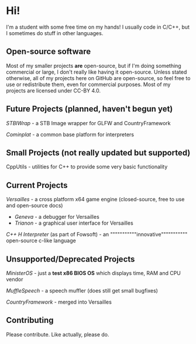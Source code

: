 # Hi!
I'm a student with some free time on my hands! I usually code in C/C++, but I sometimes do stuff in other languages.

## Open-source software
Most of my smaller projects **are** open-source, but if I'm doing something commercial or large, I don't really like having it open-source.
Unless stated otherwise, all of my projects here on GitHub are open-source, so feel free to use or redistribute them, even for commercial purposes.
Most of my projects are licensed under CC-BY 4.0.

## Future Projects (planned, haven't begun yet)

*STBIWrap* - a STB Image wrapper for GLFW and CountryFramework

*Cominplat* - a common base platform for interpreters

## Small Projects (not really updated but supported)

CppUtils - utilities for C++ to provide some very basic functionality

## Current Projects
*Versailles* - a cross platform x64 game engine (closed-source, free to use and open-source docs)

   - *Geneva* - a debugger for Versailles
   - *Trianon* - a graphical user interface for Versailles

*C++ H Interpreter* (as part of Fowsoft) - an """""""""""innovative""""""""""" open-source c-like language

## Unsupported/Deprecated Projects
*MinisterOS* - just a **test x86 BIOS OS** which displays time, RAM and CPU vendor

*MuffleSpeech* - a speech muffler (does still get small bugfixes)

*CountryFramework* - merged into Versailles

## Contributing
Please contribute. Like actually, please do.
